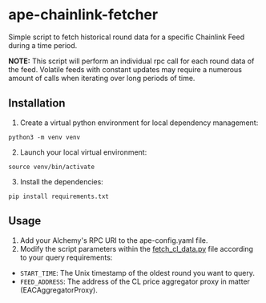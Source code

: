 # ape-chainlink-fetcher

Simple script to fetch historical round data for a specific Chainlink Feed during a time period.

**NOTE:** This script will perform an individual rpc call for each round data of the feed.
Volatile feeds with constant updates may require a numerous amount of calls when iterating
over long periods of time.

## Installation
1. Create a virtual python environment for local dependency management:
```
python3 -m venv venv
```
2. Launch your local virtual environment:
```
source venv/bin/activate
```
3. Install the dependencies:
```
pip install requirements.txt
```

## Usage
1. Add your Alchemy's RPC URI to the ape-config.yaml file.
2. Modify the script parameters within the [fetch_cl_data.py](scrips/fetch_cl_data.py) file according to your query requirements:
- `START_TIME`: The Unix timestamp of the oldest round you want to query.
- `FEED_ADDRESS`: The address of the CL price aggregator proxy in matter (EACAggregatorProxy).
